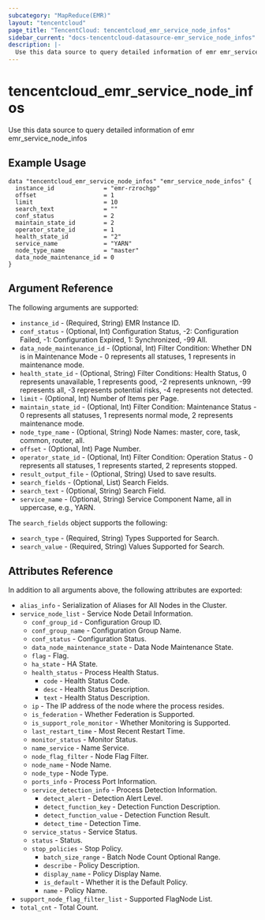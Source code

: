```yaml
---
subcategory: "MapReduce(EMR)"
layout: "tencentcloud"
page_title: "TencentCloud: tencentcloud_emr_service_node_infos"
sidebar_current: "docs-tencentcloud-datasource-emr_service_node_infos"
description: |-
  Use this data source to query detailed information of emr emr_service_node_infos
---
```


# tencentcloud_emr_service_node_infos

Use this data source to query detailed information of emr emr_service_node_infos

## Example Usage

```hcl
data "tencentcloud_emr_service_node_infos" "emr_service_node_infos" {
  instance_id              = "emr-rzrochgp"
  offset                   = 1
  limit                    = 10
  search_text              = ""
  conf_status              = 2
  maintain_state_id        = 2
  operator_state_id        = 1
  health_state_id          = "2"
  service_name             = "YARN"
  node_type_name           = "master"
  data_node_maintenance_id = 0
}
```

## Argument Reference

The following arguments are supported:

* `instance_id` - (Required, String) EMR Instance ID.
* `conf_status` - (Optional, Int) Configuration Status, -2: Configuration Failed, -1: Configuration Expired, 1: Synchronized, -99 All.
* `data_node_maintenance_id` - (Optional, Int) Filter Condition: Whether DN is in Maintenance Mode - 0 represents all statuses, 1 represents in maintenance mode.
* `health_state_id` - (Optional, String) Filter Conditions: Health Status, 0 represents unavailable, 1 represents good, -2 represents unknown, -99 represents all, -3 represents potential risks, -4 represents not detected.
* `limit` - (Optional, Int) Number of Items per Page.
* `maintain_state_id` - (Optional, Int) Filter Condition: Maintenance Status - 0 represents all statuses, 1 represents normal mode, 2 represents maintenance mode.
* `node_type_name` - (Optional, String) Node Names: master, core, task, common, router, all.
* `offset` - (Optional, Int) Page Number.
* `operator_state_id` - (Optional, Int) Filter Condition: Operation Status - 0 represents all statuses, 1 represents started, 2 represents stopped.
* `result_output_file` - (Optional, String) Used to save results.
* `search_fields` - (Optional, List) Search Fields.
* `search_text` - (Optional, String) Search Field.
* `service_name` - (Optional, String) Service Component Name, all in uppercase, e.g., YARN.

The `search_fields` object supports the following:

* `search_type` - (Required, String) Types Supported for Search.
* `search_value` - (Required, String) Values Supported for Search.

## Attributes Reference

In addition to all arguments above, the following attributes are exported:

* `alias_info` - Serialization of Aliases for All Nodes in the Cluster.
* `service_node_list` - Service Node Detail Information.
  * `conf_group_id` - Configuration Group ID.
  * `conf_group_name` - Configuration Group Name.
  * `conf_status` - Configuration Status.
  * `data_node_maintenance_state` - Data Node Maintenance State.
  * `flag` - Flag.
  * `ha_state` - HA State.
  * `health_status` - Process Health Status.
    * `code` - Health Status Code.
    * `desc` - Health Status Description.
    * `text` - Health Status Description.
  * `ip` - The IP address of the node where the process resides.
  * `is_federation` - Whether Federation is Supported.
  * `is_support_role_monitor` - Whether Monitoring is Supported.
  * `last_restart_time` - Most Recent Restart Time.
  * `monitor_status` - Monitor Status.
  * `name_service` - Name Service.
  * `node_flag_filter` - Node Flag Filter.
  * `node_name` - Node Name.
  * `node_type` - Node Type.
  * `ports_info` - Process Port Information.
  * `service_detection_info` - Process Detection Information.
    * `detect_alert` - Detection Alert Level.
    * `detect_function_key` - Detection Function Description.
    * `detect_function_value` - Detection Function Result.
    * `detect_time` - Detection Time.
  * `service_status` - Service Status.
  * `status` - Status.
  * `stop_policies` - Stop Policy.
    * `batch_size_range` - Batch  Node Count Optional Range.
    * `describe` - Policy Description.
    * `display_name` - Policy Display Name.
    * `is_default` - Whether it is the Default Policy.
    * `name` - Policy Name.
* `support_node_flag_filter_list` - Supported FlagNode List.
* `total_cnt` - Total Count.



